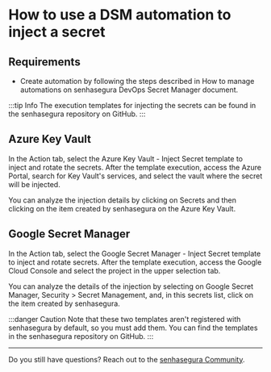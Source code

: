 # How to use a DSM automation to inject a secret

## Requirements

* Create automation by following the steps described in How to manage automations on senhasegura DevOps Secret Manager document.

:::tip Info
The execution templates for injecting the secrets can be found in the senhasegura repository on GitHub.
:::

## Azure Key Vault

In the Action tab, select the Azure Key Vault - Inject Secret template to inject and rotate the secrets. After the template execution, access the Azure Portal, search for Key Vault's services, and select the vault where the secret will be injected.

You can analyze the injection details by clicking on Secrets and then clicking on the item created by senhasegura on the Azure Key Vault.

## Google Secret Manager

In the Action tab, select the Google Secret Manager - Inject Secret template to inject and rotate secrets. After the template execution, access the Google Cloud Console and select the project in the upper selection tab.

You can analyze the details of the injection by selecting on Google Secret Manager, Security > Secret Management, and, in this secrets list, click on the item created by senhasegura.

:::danger Caution
Note that these two templates aren't registered with senhasegura by default, so you must add them. You can find the templates in the senhasegura repository on GitHub.
:::

---

Do you still have questions? Reach out to the [senhasegura Community](https://community.senhasegura.io/).